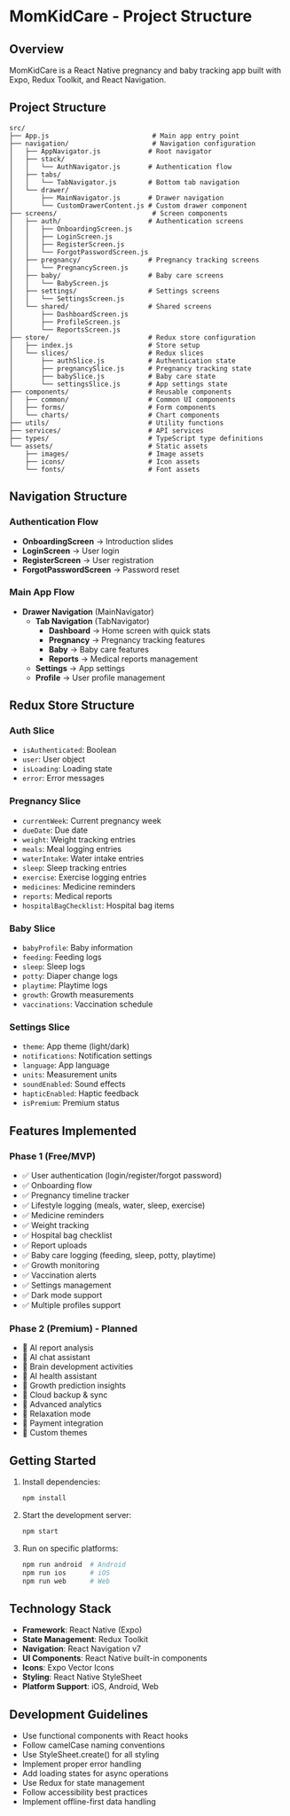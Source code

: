 # MomKidCare - Project Structure

## Overview
MomKidCare is a React Native pregnancy and baby tracking app built with Expo, Redux Toolkit, and React Navigation.

## Project Structure

```
src/
├── App.js                          # Main app entry point
├── navigation/                     # Navigation configuration
│   ├── AppNavigator.js            # Root navigator
│   ├── stack/
│   │   └── AuthNavigator.js       # Authentication flow
│   ├── tabs/
│   │   └── TabNavigator.js        # Bottom tab navigation
│   └── drawer/
│       ├── MainNavigator.js       # Drawer navigation
│       └── CustomDrawerContent.js # Custom drawer component
├── screens/                        # Screen components
│   ├── auth/                      # Authentication screens
│   │   ├── OnboardingScreen.js
│   │   ├── LoginScreen.js
│   │   ├── RegisterScreen.js
│   │   └── ForgotPasswordScreen.js
│   ├── pregnancy/                 # Pregnancy tracking screens
│   │   └── PregnancyScreen.js
│   ├── baby/                      # Baby care screens
│   │   └── BabyScreen.js
│   ├── settings/                  # Settings screens
│   │   └── SettingsScreen.js
│   └── shared/                    # Shared screens
│       ├── DashboardScreen.js
│       ├── ProfileScreen.js
│       └── ReportsScreen.js
├── store/                         # Redux store configuration
│   ├── index.js                   # Store setup
│   └── slices/                    # Redux slices
│       ├── authSlice.js           # Authentication state
│       ├── pregnancySlice.js      # Pregnancy tracking state
│       ├── babySlice.js           # Baby care state
│       └── settingsSlice.js       # App settings state
├── components/                    # Reusable components
│   ├── common/                    # Common UI components
│   ├── forms/                     # Form components
│   └── charts/                    # Chart components
├── utils/                         # Utility functions
├── services/                      # API services
├── types/                         # TypeScript type definitions
└── assets/                        # Static assets
    ├── images/                    # Image assets
    ├── icons/                     # Icon assets
    └── fonts/                     # Font assets
```

## Navigation Structure

### Authentication Flow
- **OnboardingScreen** → Introduction slides
- **LoginScreen** → User login
- **RegisterScreen** → User registration
- **ForgotPasswordScreen** → Password reset

### Main App Flow
- **Drawer Navigation** (MainNavigator)
  - **Tab Navigation** (TabNavigator)
    - **Dashboard** → Home screen with quick stats
    - **Pregnancy** → Pregnancy tracking features
    - **Baby** → Baby care features
    - **Reports** → Medical reports management
  - **Settings** → App settings
  - **Profile** → User profile management

## Redux Store Structure

### Auth Slice
- `isAuthenticated`: Boolean
- `user`: User object
- `isLoading`: Loading state
- `error`: Error messages

### Pregnancy Slice
- `currentWeek`: Current pregnancy week
- `dueDate`: Due date
- `weight`: Weight tracking entries
- `meals`: Meal logging entries
- `waterIntake`: Water intake entries
- `sleep`: Sleep tracking entries
- `exercise`: Exercise logging entries
- `medicines`: Medicine reminders
- `reports`: Medical reports
- `hospitalBagChecklist`: Hospital bag items

### Baby Slice
- `babyProfile`: Baby information
- `feeding`: Feeding logs
- `sleep`: Sleep logs
- `potty`: Diaper change logs
- `playtime`: Playtime logs
- `growth`: Growth measurements
- `vaccinations`: Vaccination schedule

### Settings Slice
- `theme`: App theme (light/dark)
- `notifications`: Notification settings
- `language`: App language
- `units`: Measurement units
- `soundEnabled`: Sound effects
- `hapticEnabled`: Haptic feedback
- `isPremium`: Premium status

## Features Implemented

### Phase 1 (Free/MVP)
- ✅ User authentication (login/register/forgot password)
- ✅ Onboarding flow
- ✅ Pregnancy timeline tracker
- ✅ Lifestyle logging (meals, water, sleep, exercise)
- ✅ Medicine reminders
- ✅ Weight tracking
- ✅ Hospital bag checklist
- ✅ Report uploads
- ✅ Baby care logging (feeding, sleep, potty, playtime)
- ✅ Growth monitoring
- ✅ Vaccination alerts
- ✅ Settings management
- ✅ Dark mode support
- ✅ Multiple profiles support

### Phase 2 (Premium) - Planned
- 🔄 AI report analysis
- 🔄 AI chat assistant
- 🔄 Brain development activities
- 🔄 AI health assistant
- 🔄 Growth prediction insights
- 🔄 Cloud backup & sync
- 🔄 Advanced analytics
- 🔄 Relaxation mode
- 🔄 Payment integration
- 🔄 Custom themes

## Getting Started

1. Install dependencies:
   ```bash
   npm install
   ```

2. Start the development server:
   ```bash
   npm start
   ```

3. Run on specific platforms:
   ```bash
   npm run android  # Android
   npm run ios      # iOS
   npm run web      # Web
   ```

## Technology Stack

- **Framework**: React Native (Expo)
- **State Management**: Redux Toolkit
- **Navigation**: React Navigation v7
- **UI Components**: React Native built-in components
- **Icons**: Expo Vector Icons
- **Styling**: React Native StyleSheet
- **Platform Support**: iOS, Android, Web

## Development Guidelines

- Use functional components with React hooks
- Follow camelCase naming conventions
- Use StyleSheet.create() for all styling
- Implement proper error handling
- Add loading states for async operations
- Use Redux for state management
- Follow accessibility best practices
- Implement offline-first data handling
